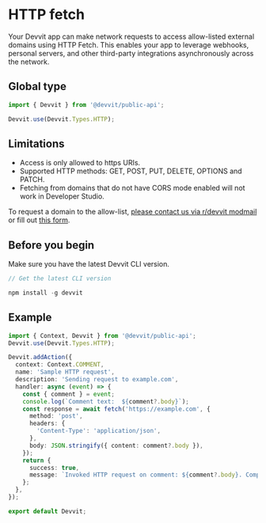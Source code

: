 # HTTP fetch

Your Devvit app can make network requests to access allow-listed external domains using HTTP Fetch. This enables your app to leverage webhooks, personal servers, and other third-party integrations asynchronously across the network.

## Global type

```ts
import { Devvit } from '@devvit/public-api';

Devvit.use(Devvit.Types.HTTP);
```

## Limitations

- Access is only allowed to https URIs.
- Supported HTTP methods: GET, POST, PUT, DELETE, OPTIONS and PATCH.
- Fetching from domains that do not have CORS mode enabled will not work in Developer Studio.

To request a domain to the allow-list, [please contact us via r/devvit modmail](https://www.reddit.com/message/compose/?to=r%2Fdevvit) or fill out [this form](https://forms.gle/Pn8Eq3RoPcmH1ZJJ7).

## Before you begin

Make sure you have the latest Devvit CLI version.

```ts
// Get the latest CLI version

npm install -g devvit

```

## Example

```ts
import { Context, Devvit } from '@devvit/public-api';
Devvit.use(Devvit.Types.HTTP);

Devvit.addAction({
  context: Context.COMMENT,
  name: 'Sample HTTP request',
  description: 'Sending request to example.com',
  handler: async (event) => {
    const { comment } = event;
    console.log(`Comment text:  ${comment?.body}`);
    const response = await fetch('https://example.com', {
      method: 'post',
      headers: {
        'Content-Type': 'application/json',
      },
      body: JSON.stringify({ content: comment?.body }),
    });
    return {
      success: true,
      message: `Invoked HTTP request on comment: ${comment?.body}. Completed with status: ${response.status}`,
    };
  },
});

export default Devvit;
```
